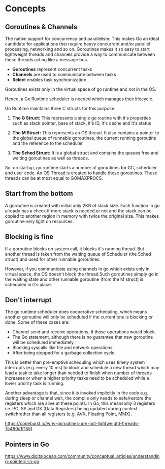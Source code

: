 # Concepts

## Goroutines & Channels

The native support for concurrency and parallelism. This makes Go an ideal candidate for applications that require heavy concurrent and/or parallel processing, networking and so on. Goroutines makes it so easy to start lightweight threads and channels provide a way to communicate between these threads acting like a message bus.

- **Goroutines** represent concurrent tasks
- **Channels** are used to communicate between tasks
- **Select** enables task synchronization

Goroutines exists only in the virtual space of go runtime and not in the OS.

Hence, a Go Runtime scheduler is needed which manages their lifecycle.

Go Runtime maintains three C structs for this purpose:

1. **The G Struct:** This represents a single go routine with it's properties such as stack pointer, base of stack, it's ID, it's cache and it's status

2. **The M Struct:** This represents an OS thread. It also contains a pointer to the global queue of runnable goroutines, the current running goroutine and the reference to the scheduler

3. **The Sched Struct:** It is a global struct and contains the queues free and waiting goroutines as well as threads.

So, on startup, go runtime starts a number of goroutines for GC, scheduler and user code. An OS Thread is created to handle these goroutines. These threads can be at most equal to GOMAXPROCS.

## Start from the bottom

A goroutine is created with initial only 2KB of stack size. Each function in go already has a check if more stack is needed or not and the stack can be copied to another region in memory with twice the original size. This makes goroutine very light on resources.

## Blocking is fine

If a goroutine blocks on system call, it blocks it's running thread. But another thread is taken from the waiting queue of Scheduler (the Sched struct) and used for other runnable goroutines.

However, if you communicate using channels in go which exists only in virtual space, the OS doesn't block the thread.Such goroutines simply go in the waiting state and other runnable goroutine (from the M struct) is scheduled in it's place.

## Don't interrupt

The go runtime scheduler does cooperative scheduling, which means another goroutine will only be scheduled if the current one is blocking or done. Some of these cases are:

- Channel send and receive operations, if those operations would block.
- The Go statement, although there is no guarantee that new goroutine will be scheduled immediately.
- Blocking syscalls like file and network operations.
- After being stopped for a garbage collection cycle.

This is better than pre-emptive scheduling which uses timely system interrupts (e.g. every 10 ms) to block and schedule a new thread which may lead a task to take longer than needed to finish when number of threads increases or when a higher priority tasks need to be scheduled while a lower priority task is running.

Another advantage is that, since it is invoked implicitly in the code e.g. during sleep or channel wait, the compile only needs to safe/restore the registers which are alive at these points. In Go, this meansonly 3 registers i.e. PC, SP and DX (Data Registers) being updated during context switchrather than all registers (e.g. AVX, Floating Point, MMX).

<https://codeburst.io/why-goroutines-are-not-lightweight-threads-7c460c1f155f>

## Pointers in Go

<https://www.digitalocean.com/community/conceptual_articles/understanding-pointers-in-go>

